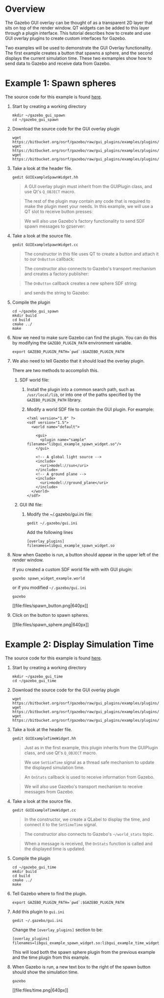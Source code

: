 # Overview

The Gazebo GUI overlay can be thought of as a transparent 2D layer that sits
on top of the render window. QT widgets can be added to this layer through
a plugin interface. This tutorial describes how to create and use GUI
overlay plugins to create custom interfaces for Gazebo.

Two examples will be used to demonstrate the GUI Overlay functionality. The
first example creates a button that spawns a sphere, and the second displays
the current simulation time. These two exmamples show how to send data to
Gazebo and receive data from Gazebo.

# Example 1: Spawn spheres

The source code for this example is found [here](https://bitbucket.org/osrf/gazebo/src/default/examples/plugins/gui_overlay_plugin_spawn).

1. Start by creating a working directory

    ~~~
    mkdir ~/gazebo_gui_spawn
    cd ~/gazebo_gui_spawn
    ~~~

1. Download the source code for the GUI overlay plugin

    ~~~
    wget https://bitbucket.org/osrf/gazebo/raw/gui_plugins/examples/plugins/gui_overlay_plugin_spawn/GUIExampleSpawnWidget.hh
    wget https://bitbucket.org/osrf/gazebo/raw/gui_plugins/examples/plugins/gui_overlay_plugin_spawn/GUIExampleSpawnWidget.cc
    wget https://bitbucket.org/osrf/gazebo/raw/gui_plugins/examples/plugins/gui_overlay_plugin_spawn/CMakeLists.txt
    ~~~

1. Take a look at the header file.

    ~~~
    gedit GUIExampleSpawnWidget.hh
    ~~~

    > A GUI overlay plugin must inherit from the GUIPlugin class, and use Qt's `Q_OBJECT` macro.

    > <include src='https://bitbucket.org/osrf/gazebo/raw/gui_plugins/examples/plugins/gui_overlay_plugin_spawn/GUIExampleSpawnWidget.hh' from='/.*class GAZEBO_VISIBLE/' to='/.*Q_OBJECT/' />

    > The rest of the plugin may contain any code that is required to make the plugin meet your needs. In this example, we will use a QT slot to receive button presses:

    > <include src='https://bitbucket.org/osrf/gazebo/raw/gui_plugins/examples/plugins/gui_overlay_plugin_spawn/GUIExampleSpawnWidget.hh' from='/.*protected slots/' to='OnButton\(\);' />

    > We will also use Gazebo's factory functionality to send SDF spawn messages to gzserver:

    > <include src='https://bitbucket.org/osrf/gazebo/raw/gui_plugins/examples/plugins/gui_overlay_plugin_spawn/GUIExampleSpawnWidget.hh' from='/.*private: transport/' to='/factoryPub;/' />

1. Take a look at the source file.

    ~~~
    gedit GUIExampleSpawnWidget.cc
    ~~~

    > The constructor in this file uses QT to create a button and attach it to our `OnButton` callback:

    > <include src='https://bitbucket.org/osrf/gazebo/raw/gui_plugins/examples/plugins/gui_overlay_plugin_spawn/GUIExampleSpawnWidget.cc' from='/.*QPushButton/' to='/OnButton\(\)\)\);/' />

    > The constructor also connects to Gazebo's transport mechanism and creates a factory publisher:

    > <include src='https://bitbucket.org/osrf/gazebo/raw/gui_plugins/examples/plugins/gui_overlay_plugin_spawn/GUIExampleSpawnWidget.cc' from='/.*this->node/' to='/factory\"\);/' />

    > The `OnButton` callback creates a new sphere SDF string:

    > <include src='https://bitbucket.org/osrf/gazebo/raw/gui_plugins/examples/plugins/gui_overlay_plugin_spawn/GUIExampleSpawnWidget.cc' from='/.*std::ostringstream/' to='/\/sdf>\";/' />

    > and sends the string to Gazebo:

    > <include src='https://bitbucket.org/osrf/gazebo/raw/gui_plugins/examples/plugins/gui_overlay_plugin_spawn/GUIExampleSpawnWidget.cc' from='/.*msgs::Factory msg/' to='/Publish\(msg\);/'/>

1. Compile the plugin

    ~~~
    cd ~/gazebo_gui_spawn
    mkdir build
    cd build
    cmake ../
    make
    ~~~

1. Now we need to make sure Gazebo can find the plugin. You can do this by modifying the `GAZEBO_PLUGIN_PATH` environment variable.

    ~~~
    export GAZEBO_PLUGIN_PATH=`pwd`:$GAZEBO_PLUGIN_PATH
    ~~~

1. We also need to tell Gazebo that it should load the overlay plugin.

    There are two methods to accomplish this.

    1. SDF world file:

        1. Install the plugin into a common search path, such as `/usr/local/lib`, or into one of the paths specified by the `GAZEBO_PLUGIN_PATH` library.

        1. Modify a world SDF file to contain the GUI plugin. For example:

            ~~~
            <?xml version="1.0" ?>
            <sdf version="1.5">
              <world name="default">
            
                <gui>
                  <plugin name="sample" filename="libgui_example_spawn_widget.so"/>
                </gui>
            
                <!-- A global light source -->
                <include>
                  <uri>model://sun</uri>
                </include>
                <!-- A ground plane -->
                <include>
                  <uri>model://ground_plane</uri>
                </include>
              </world>
            </sdf>
            ~~~

    1. GUI INI file:

        1. Modify the ~/.gazebo/gui.ini file:

            ~~~
            gedit ~/.gazebo/gui.ini
            ~~~

            Add the following lines

            ~~~
            [overlay_plugins]
            filenames=libgui_example_spawn_widget.so
            ~~~

1. Now when Gazebo is run, a button should appear in the upper left of the render window.


    If you created a custom SDF world file with with GUI plugin:

    ~~~
    gazebo spawn_widget_example.world
    ~~~

    or if you modified `~/.gazebo/gui.ini`

    ~~~
    gazebo
    ~~~

    [[file:files/spawn_button.png|640px]]

1. Click on the button to spawn spheres.

    [[file:files/spawn_sphere.png|640px]]


# Example 2: Display Simulation Time

The source code for this example is found [here](https://bitbucket.org/osrf/gazebo/src/default/examples/plugins/gui_overlay_plugin_time).

1. Start by creating a working directory

    ~~~
    mkdir ~/gazebo_gui_time
    cd ~/gazebo_gui_time
    ~~~

1. Download the source code for the GUI overlay plugin

    ~~~
    wget https://bitbucket.org/osrf/gazebo/raw/gui_plugins/examples/plugins/gui_overlay_plugin_time/GUIExampleTimeWidget.hh
    wget https://bitbucket.org/osrf/gazebo/raw/gui_plugins/examples/plugins/gui_overlay_plugin_time/GUIExampleTimeWidget.cc
    wget https://bitbucket.org/osrf/gazebo/raw/gui_plugins/examples/plugins/gui_overlay_plugin_time/CMakeLists.txt
    ~~~

1. Take a look at the header file.

    ~~~
    gedit GUIExampleTimeWidget.hh
    ~~~

    > Just as in the first example, this plugin inherits from the GUIPlugin class, and use Qt's `Q_OBJECT` macro.

    > <include src='https://bitbucket.org/osrf/gazebo/raw/gui_plugins/examples/plugins/gui_overlay_plugin_time/GUIExampleTimeWidget.hh' from='/.*class GAZEBO_VISIBLE/' to='/.*Q_OBJECT/' />

    > We use `SetSimTime` signal as a thread safe mechanism to update the displayed simulation time.

    > <include src='https://bitbucket.org/osrf/gazebo/raw/gui_plugins/examples/plugins/gui_overlay_plugin_time/GUIExampleTimeWidget.hh' from='/.*signals: void SetSimTime/' to='/.*_string\);/' />

    > An `OnStats` callback is used to receive information from Gazebo.

    > <include src='https://bitbucket.org/osrf/gazebo/raw/gui_plugins/examples/plugins/gui_overlay_plugin_time/GUIExampleTimeWidget.hh' from='/.*protected: void/' to='/_msg\);/' />

    > We will also use Gazebo's transport mechanism to receive messages from Gazebo.

    > <include src='https://bitbucket.org/osrf/gazebo/raw/gui_plugins/examples/plugins/gui_overlay_plugin_time/GUIExampleTimeWidget.hh' from='/.*private: transport/' to='/statsSub;/' />

1. Take a look at the source file.

    ~~~
    gedit GUIExampleTimeWidget.cc
    ~~~

    > In the constructor, we create a QLabel to display the time, and connect it to the `SetSimeTime` signal.

    > <include src='https://bitbucket.org/osrf/gazebo/raw/gui_plugins/examples/plugins/gui_overlay_plugin_time/GUIExampleTimeWidget.cc' from='/.*QLabel \*timeLabel/' to='/QueuedConnection\);/' />

    > The constructor also connects to Gazebo's `~/world_stats` topic.

    > <include src='https://bitbucket.org/osrf/gazebo/raw/gui_plugins/examples/plugins/gui_overlay_plugin_time/GUIExampleTimeWidget.cc' from='/.*this->node/' to='/this\);/' />

    > When a message is received, the `OnStats` function is called and the displayed time is updated.

    > <include src='https://bitbucket.org/osrf/gazebo/raw/gui_plugins/examples/plugins/gui_overlay_plugin_time/GUIExampleTimeWidget.cc' from='/void GUIExampleTimeWidget::OnStats/' to='/\)\)\);/' />

1. Compile the plugin

    ~~~
    cd ~/gazebo_gui_time
    mkdir build
    cd build
    cmake ../
    make
    ~~~

1. Tell Gazebo where to find the plugin.

    ~~~
    export GAZEBO_PLUGIN_PATH=`pwd`:$GAZEBO_PLUGIN_PATH
    ~~~

1. Add this plugin to `gui.ini`

    ~~~
    gedit ~/.gazebo/gui.ini
    ~~~

    Change the `[overlay_plugins]` section to be:

    ~~~
    [overlay_plugins]
    filenames=libgui_example_spawn_widget.so:libgui_example_time_widget.so
    ~~~

    This will load both the spawn sphere plugin from the previous example and the time plugin from this example.

1. When Gazebo is run, a new text box to the right of the spawn button should show the simulation time.

    ~~~
    gazebo
    ~~~

    [[file:files/time.png|640px]]

